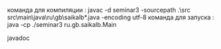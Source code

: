 команда для компиляции : javac -d seminar3 -sourcepath .\src src\main\java\ru\gb\saikalb\*.java -encoding utf-8
команда для запуска : java -cp ./seminar3 ru.gb.saikalb.Main



javadoc 